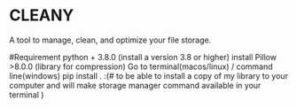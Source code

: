 # CLEANY
A tool to manage, clean, and optimize your file storage.

#Requirement 
python  + 3.8.0 (install a version 3.8 or higher)
install Pillow >8.0.0 (library for compression)
Go to terminal(macos/linux) / command line(windows)
 pip install . :(# to be able to install a copy of my library to your computer and will make storage manager command available in your terminal )
 
 
